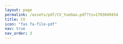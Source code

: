 ```yaml
---
layout: page
permalink: /assets/pdf/CV_YueGao.pdf?ts=1703049454
title: CV
icon: "fas fa-file-pdf"
nav: true
nav_order: 3
---
```

